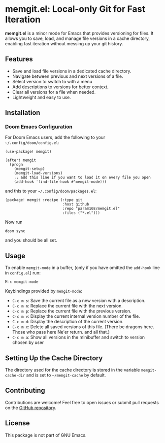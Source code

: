 # memgit.el: Local-only Git for Fast Iteration

**memgit.el** is a minor mode for Emacs that provides versioning for files. It allows you to save, load, and manage file versions in a cache directory, enabling fast iteration without messing up your git history.

## Features
+ Save and load file versions in a dedicated cache directory.
+ Navigate between previous and next versions of a file.
+ Select version to switch to with a menu
+ Add descriptions to versions for better context.
+ Clear all versions for a file when needed.
+ Lightweight and easy to use.

## Installation

### Doom Emacs Configuration
For Doom Emacs users, add the following to your `~/.config/doom/config.el`:
``` emacs-lisp
(use-package! memgit)

(after! memgit
  (progn
    (memgit-setup)
    (memgit-load-versions)
    ;; add this line if you want to load it on every file you open
    (add-hook 'find-file-hook #'memgit-mode)))
```

and this to your `~/.config/doom/packages.el`:
``` emacs-lisp
(package! memgit :recipe (:type git
                          :host github
                          :repo "param108/memgit.el" 
                          :files ("*.el")))
```

Now run
```
doom sync
```

and you should be all set.

## Usage
To enable `memgit-mode` in a buffer, 
(only if you have omitted the `add-hook` line in `config.el`) run:
``` emacs-lisp
M-x memgit-mode
```

Keybindings provided by `memgit-mode`:
+ `C-c m s`: Save the current file as a new version with a description.
+ `C-c m n`: Replace the current file with the next version.
+ `C-c m p`: Replace the current file with the previous version.
+ `C-c m v`: Display the current internal version number of the file.
+ `C-c m d`: Display the description of the current version.
+ `C-c m x`: Delete all saved versions of this file. 
             (There be dragons here. Those who pass here Ne'er return. and all that.)
+ `C-c m a`: Show all versions in the minibuffer and switch to version chosen by user

## Setting Up the Cache Directory
The directory used for the cache directory is stored in the variable 
`memgit-cache-dir` and is set to `~/memgit-cache` by default.

## Contributing
Contributions are welcome! Feel free to open issues or submit pull requests on the [GitHub repository](https://github.com/param108/memgit.el).

## License
This package is not part of GNU Emacs.


